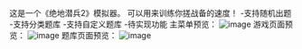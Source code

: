 这是一个《绝地潜兵2》模拟器。
可以用来训练你搓战备的速度！
-支持随机出题
-支持分类题库
-支持自定义题库
-待实现功能
主菜单预览：
![image](https://github.com/user-attachments/assets/fa270bde-bab4-4c87-a506-bf7bb13bd6dd)
游戏页面预览：
![image](https://github.com/user-attachments/assets/66200a3a-1aa8-4859-a76f-026f6b44ac6a)
题库页面预览：
![image](https://github.com/user-attachments/assets/fae96c9d-dc52-4d56-a911-b25fdae83a27)
